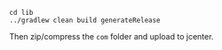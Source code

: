```
cd lib
../gradlew clean build generateRelease
```

Then zip/compress the `com` folder and upload to jcenter.
